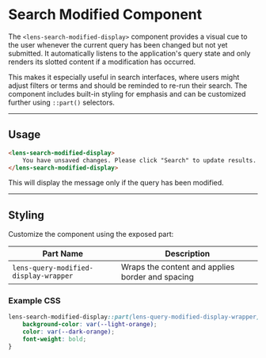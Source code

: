 # Search Modified Component

The `<lens-search-modified-display>` component provides a visual cue to the user whenever the current query has been changed but not yet submitted. It automatically listens to the application's query state and only renders its slotted content if a modification has occurred.

This makes it especially useful in search interfaces, where users might adjust filters or terms and should be reminded to re-run their search. The component includes built-in styling for emphasis and can be customized further using `::part()` selectors.

---

## Usage

```html
<lens-search-modified-display>
    You have unsaved changes. Please click "Search" to update results.
</lens-search-modified-display>
```

This will display the message only if the query has been modified.

---

## Styling

Customize the component using the exposed part:

| Part Name                             | Description                                      |
| ------------------------------------- | ------------------------------------------------ |
| `lens-query-modified-display-wrapper` | Wraps the content and applies border and spacing |

### Example CSS

```css
lens-search-modified-display::part(lens-query-modified-display-wrapper) {
    background-color: var(--light-orange);
    color: var(--dark-orange);
    font-weight: bold;
}
```
